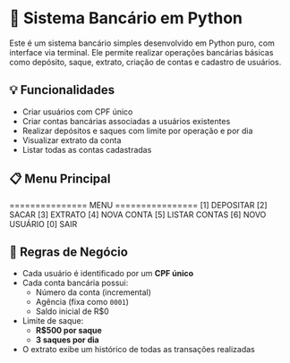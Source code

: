 # 🏦 Sistema Bancário em Python

Este é um sistema bancário simples desenvolvido em Python puro, com interface via terminal. Ele permite realizar operações bancárias básicas como depósito, saque, extrato, criação de contas e cadastro de usuários.

## 💡 Funcionalidades

- Criar usuários com CPF único
- Criar contas bancárias associadas a usuários existentes
- Realizar depósitos e saques com limite por operação e por dia
- Visualizar extrato da conta
- Listar todas as contas cadastradas

## 📋 Menu Principal

=============== MENU ================
[1] DEPOSITAR
[2] SACAR
[3] EXTRATO
[4] NOVA CONTA
[5] LISTAR CONTAS
[6] NOVO USUÁRIO
[0] SAIR

## 📌 Regras de Negócio

- Cada usuário é identificado por um **CPF único**
- Cada conta bancária possui:
  - Número da conta (incremental)
  - Agência (fixa como `0001`)
  - Saldo inicial de R$0
- Limite de saque:
  - **R$500 por saque**
  - **3 saques por dia**
- O extrato exibe um histórico de todas as transações realizadas
